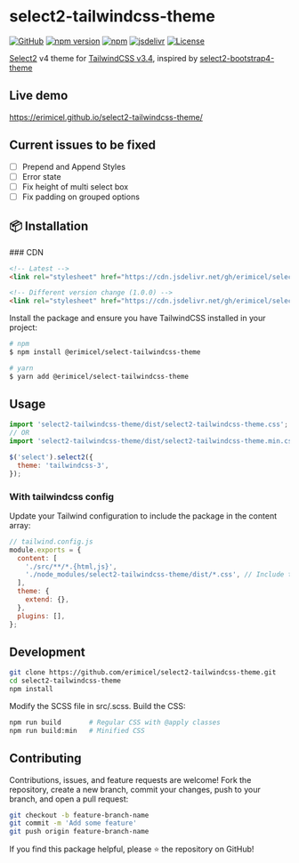 # select2-tailwindcss-theme

[![GitHub](https://img.shields.io/github/v/release/erimicel/select2-tailwindcss-theme?style=flat-square)](https://github.com/erimicel/select2-tailwindcss-theme)
[![npm version](https://img.shields.io/npm/v/select2-tailwindcss-theme?style=flat-square)](https://www.npmjs.com/package/select2-tailwindcss-theme)
[![npm](https://img.shields.io/npm/dm/select2-tailwindcss-theme?label=npm&style=flat-square)](https://www.npmjs.com/package/select2-tailwindcss-theme)
[![jsdelivr](https://data.jsdelivr.com/v1/package/gh/erimicel/select2-tailwindcss-theme/badge)](https://www.jsdelivr.com/package/gh/erimicel/select2-tailwindcss-theme)
[![License](https://img.shields.io/github/license/erimicel/select2-tailwindcss-theme?style=flat-square)](LICENSE)

[Select2](https://github.com/select2/select2) v4 theme for [TailwindCSS v3.4](https://tailwindcss.com/), inspired by [select2-bootstrap4-theme](https://github.com/ttskch/select2-bootstrap4-theme)

## Live demo

https://erimicel.github.io/select2-tailwindcss-theme/

## Current issues to be fixed

- [ ] Prepend and Append Styles
- [ ] Error state
- [ ] Fix height of multi select box
- [ ] Fix padding on grouped options

## 📦 Installation

### CDN

```html
<!-- Latest -->
<link rel="stylesheet" href="https://cdn.jsdelivr.net/gh/erimicel/select2-tailwindcss-theme/dist/select2-tailwindcss-theme-plain.min.css">

<!-- Different version change (1.0.0) -->
<link rel="stylesheet" href="https://cdn.jsdelivr.net/gh/erimicel/select2-tailwindcss-theme@1.0.0/dist/select2-tailwindcss-theme-plain.min.css">
```

Install the package and ensure you have TailwindCSS installed in your project:

```bash
# npm
$ npm install @erimicel/select-tailwindcss-theme

# yarn
$ yarn add @erimicel/select-tailwindcss-theme
```

## Usage

```js
import 'select2-tailwindcss-theme/dist/select2-tailwindcss-theme.css'; // Regular version
// OR
import 'select2-tailwindcss-theme/dist/select2-tailwindcss-theme.min.css'; // Minified version
```

```js
$('select').select2({
  theme: 'tailwindcss-3',
});
```

### With tailwindcss config

Update your Tailwind configuration to include the package in the content array:

```js
// tailwind.config.js
module.exports = {
  content: [
    './src/**/*.{html,js}',
    './node_modules/select2-tailwindcss-theme/dist/*.css', // Include the package
  ],
  theme: {
    extend: {},
  },
  plugins: [],
};
```

## Development

```bash
git clone https://github.com/erimicel/select2-tailwindcss-theme.git
cd select2-tailwindcss-theme
npm install
```

Modify the SCSS file in src/.scss. Build the CSS:

```bash
npm run build       # Regular CSS with @apply classes
npm run build:min   # Minified CSS
```

## Contributing

Contributions, issues, and feature requests are welcome! Fork the repository, create a new branch, commit your changes, push to your branch, and open a pull request:

```bash
git checkout -b feature-branch-name
git commit -m 'Add some feature'
git push origin feature-branch-name
```

If you find this package helpful, please ⭐ the repository on GitHub!